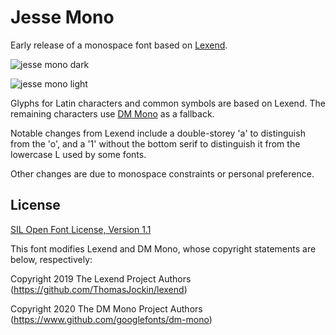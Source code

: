 # Jesse Mono
Early release of a monospace font based on [Lexend](https://lexend.com).



![jesse mono dark](https://github.com/MadSimple/jesse-mono/assets/92187165/0d0b95c9-ada6-4761-8041-36922becb20a)

![jesse mono light](https://github.com/MadSimple/jesse-mono/assets/92187165/401ed584-5707-4cfa-8fa6-d793e96f3882)

Glyphs for Latin characters and common symbols are based on Lexend.
The remaining characters use [DM Mono](https://fonts.google.com/specimen/DM+Mono) as a fallback.

Notable changes from Lexend include a double-storey 'a' to distinguish from the 'o', and a '1' without the bottom serif to distinguish it from the lowercase L used by some fonts.

Other changes are due to monospace constraints or personal preference.

## License

[SIL Open Font License, Version 1.1](http://scripts.sil.org/OFL)

This font modifies Lexend and DM Mono, whose copyright statements are below, respectively:

Copyright 2019 The Lexend Project Authors (https://github.com/ThomasJockin/lexend)

Copyright 2020 The DM Mono Project Authors (https://www.github.com/googlefonts/dm-mono)
